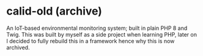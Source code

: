 # calid-old (archive)
An IoT-based environmental monitoring system; built in plain PHP 8 and Twig. 
This was built by myself as a side project when learning PHP, later on I decided to fully rebuild this in a framework hence why this is now archived. 
